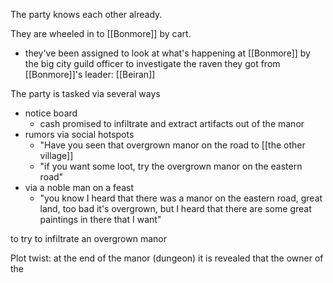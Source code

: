 The party knows each other already.

They are wheeled in to [[Bonmore]] by cart. 
- they've been assigned to look at what's happening at [[Bonmore]] by the big city guild officer  to investigate the raven they got from [[Bonmore]]'s leader: [[Beiran]]

The party is tasked via several ways

- notice board
	- cash promised to infiltrate and extract artifacts out of the manor
- rumors via social hotspots
	- "Have you seen that overgrown manor on the road to [[the other village]]
	- "if you want some loot, try the overgrown manor on the eastern road"
- via a noble man on a feast
	- "you know I heard that there was a manor on the eastern road, great land, too bad it's overgrown, but I heard that there are some great paintings in there that I want"

to try to infiltrate an overgrown manor 

Plot twist: at the end of the manor (dungeon) it is revealed that the owner of the  